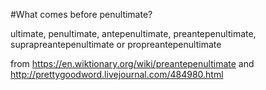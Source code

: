 #What comes before penultimate? 

ultimate, penultimate, antepenultimate, preantepenultimate, suprapreantepenultimate or propreantepenultimate

from https://en.wiktionary.org/wiki/preantepenultimate
and http://prettygoodword.livejournal.com/484980.html
